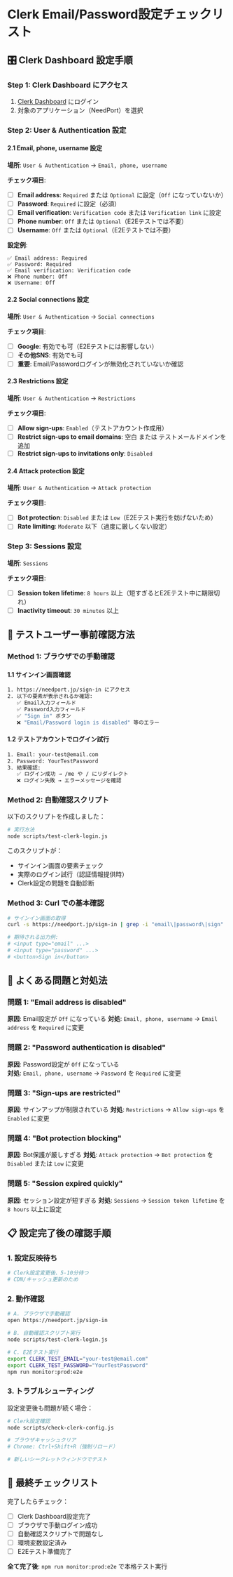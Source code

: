 # Clerk Email/Password設定チェックリスト

## 🎛️ Clerk Dashboard 設定手順

### **Step 1: Clerk Dashboard にアクセス**
1. [Clerk Dashboard](https://dashboard.clerk.com/) にログイン
2. 対象のアプリケーション（NeedPort）を選択

### **Step 2: User & Authentication 設定**

#### **2.1 Email, phone, username 設定**
**場所**: `User & Authentication` → `Email, phone, username`

**チェック項目**:
- [ ] **Email address**: `Required` または `Optional` に設定（`Off` になっていないか）
- [ ] **Password**: `Required` に設定（必須）
- [ ] **Email verification**: `Verification code` または `Verification link` に設定
- [ ] **Phone number**: `Off` または `Optional`（E2Eテストでは不要）
- [ ] **Username**: `Off` または `Optional`（E2Eテストでは不要）

**設定例**:
```
✅ Email address: Required
✅ Password: Required  
✅ Email verification: Verification code
❌ Phone number: Off
❌ Username: Off
```

#### **2.2 Social connections 設定**
**場所**: `User & Authentication` → `Social connections`

**チェック項目**:
- [ ] **Google**: 有効でも可（E2Eテストには影響しない）
- [ ] **その他SNS**: 有効でも可
- [ ] **重要**: Email/Passwordログインが無効化されていないか確認

#### **2.3 Restrictions 設定**
**場所**: `User & Authentication` → `Restrictions`

**チェック項目**:
- [ ] **Allow sign-ups**: `Enabled`（テストアカウント作成用）
- [ ] **Restrict sign-ups to email domains**: 空白 または テストメールドメインを追加
- [ ] **Restrict sign-ups to invitations only**: `Disabled`

#### **2.4 Attack protection 設定**
**場所**: `User & Authentication` → `Attack protection`

**チェック項目**:
- [ ] **Bot protection**: `Disabled` または `Low`（E2Eテスト実行を妨げないため）
- [ ] **Rate limiting**: `Moderate` 以下（過度に厳しくない設定）

### **Step 3: Sessions 設定**
**場所**: `Sessions`

**チェック項目**:
- [ ] **Session token lifetime**: `8 hours` 以上（短すぎるとE2Eテスト中に期限切れ）
- [ ] **Inactivity timeout**: `30 minutes` 以上

## 🧪 テストユーザー事前確認方法

### **Method 1: ブラウザでの手動確認**

#### **1.1 サインイン画面確認**
```bash
1. https://needport.jp/sign-in にアクセス
2. 以下の要素が表示されるか確認:
   ✅ Email入力フィールド
   ✅ Password入力フィールド  
   ✅ "Sign in" ボタン
   ❌ "Email/Password login is disabled" 等のエラー
```

#### **1.2 テストアカウントでログイン試行**
```bash
1. Email: your-test@email.com
2. Password: YourTestPassword
3. 結果確認:
   ✅ ログイン成功 → /me や / にリダイレクト
   ❌ ログイン失敗 → エラーメッセージを確認
```

### **Method 2: 自動確認スクリプト**

以下のスクリプトを作成しました：

```bash
# 実行方法
node scripts/test-clerk-login.js
```

このスクリプトが：
- サインイン画面の要素チェック
- 実際のログイン試行（認証情報提供時）
- Clerk設定の問題を自動診断

### **Method 3: Curl での基本確認**

```bash
# サインイン画面の取得
curl -s https://needport.jp/sign-in | grep -i "email\|password\|sign"

# 期待される出力例:
# <input type="email" ...>
# <input type="password" ...>
# <button>Sign in</button>
```

## 🚨 よくある問題と対処法

### **問題 1: "Email address is disabled"**
**原因**: Email設定が `Off` になっている
**対処**: `Email, phone, username` → `Email address` を `Required` に変更

### **問題 2: "Password authentication is disabled"**
**原因**: Password設定が `Off` になっている  
**対処**: `Email, phone, username` → `Password` を `Required` に変更

### **問題 3: "Sign-ups are restricted"**
**原因**: サインアップが制限されている
**対処**: `Restrictions` → `Allow sign-ups` を `Enabled` に変更

### **問題 4: "Bot protection blocking"**
**原因**: Bot保護が厳しすぎる
**対処**: `Attack protection` → `Bot protection` を `Disabled` または `Low` に変更

### **問題 5: "Session expired quickly"**
**原因**: セッション設定が短すぎる
**対処**: `Sessions` → `Session token lifetime` を `8 hours` 以上に設定

## 📋 設定完了後の確認手順

### **1. 設定反映待ち**
```bash
# Clerk設定変更後、5-10分待つ
# CDN/キャッシュ更新のため
```

### **2. 動作確認**
```bash
# A. ブラウザで手動確認
open https://needport.jp/sign-in

# B. 自動確認スクリプト実行
node scripts/test-clerk-login.js

# C. E2Eテスト実行
export CLERK_TEST_EMAIL="your-test@email.com"
export CLERK_TEST_PASSWORD="YourTestPassword"
npm run monitor:prod:e2e
```

### **3. トラブルシューティング**
設定変更後も問題が続く場合：

```bash
# Clerk設定確認
node scripts/check-clerk-config.js

# ブラウザキャッシュクリア
# Chrome: Ctrl+Shift+R（強制リロード）

# 新しいシークレットウィンドウでテスト
```

## 🎯 最終チェックリスト

完了したらチェック：

- [ ] Clerk Dashboard設定完了
- [ ] ブラウザで手動ログイン成功
- [ ] 自動確認スクリプトで問題なし
- [ ] 環境変数設定済み
- [ ] E2Eテスト準備完了

**全て完了後**: `npm run monitor:prod:e2e` で本格テスト実行